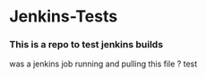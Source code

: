 # Jenkins-Tests
### This is a repo to test jenkins builds

was a jenkins job running and pulling this file ? test 
